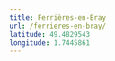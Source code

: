 ```yaml
---
title: Ferrières-en-Bray
url: /ferrieres-en-bray/
latitude: 49.4829543
longitude: 1.7445861
---
```

